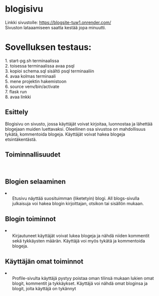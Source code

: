 # blogisivu

Linkki sivustolle: https://blogsite-tuw1.onrender.com/ <br>
Sivuston lataaamiseen saatta kestää jopa minuutti.

<h1>Sovelluksen testaus: </h1>
1. start-pg.sh terminaalissa <br>
2. toisessa terminaalissa avaa psql <br>
3. kopioi schema.sql sisältö psql terminaaliin <br>
4. avaa kolmas terminaali <br>
5. mene projektin hakemistoon <br>
6. source venv/bin/activate <br>
7. flask run <br>
8. avaa linkki <br>


<h2>Esittely</h2>

<p>Blogisivu on sivusto, jossa käyttäjät voivat kirjoitaa, luonnostaa ja lähettää blogejaan muiden luettavaksi. Oleellinen osa sivustoa on mahdollisuus tykätä, kommentoida blogeja. Käyttäjät voivat hakea blogeja etsintäkentästä.</p>

<h2>Toiminnallisuudet</h2>
<br>

<h2>Blogien selaaminen</h2>
<li>
    <ul>Etusivu näyttää suosituimman (liketetyin) blogi. All blogs-sivulla julkaisuja voi hakea blogin kirjoittajan, otsikon tai sisällön mukaan.</ul>
</li>

<h2>Blogin toiminnot</h2>
<li>
    <ul>Kirjautuneet käyttäjät voivat lukea blogeja ja nähdä niiden kommentit sekä tykkäysten määrän. Käyttäjä voi myös tykätä ja kommentoida blogeja.</ul>
</li>

<h2>Käyttäjän omat toiminnot</h2>
<li>
    <ul>Profile-sivulta käyttäjä pystyy poistaa oman tilinsä mukaan lukien omat blogit, kommentit ja tykkäykset. Käyttäjä voi nähdä omat bloginsa ja blogit, joita käyttäjä on tykännyt</ul>
</li>
